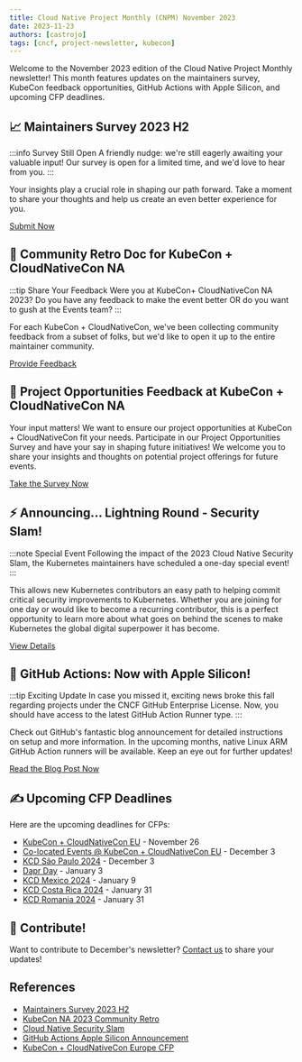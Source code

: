```yaml
---
title: Cloud Native Project Monthly (CNPM) November 2023
date: 2023-11-23
authors: [castrojo]
tags: [cncf, project-newsletter, kubecon]
---
```


Welcome to the November 2023 edition of the Cloud Native Project Monthly newsletter! This month features updates on the maintainers survey, KubeCon feedback opportunities, GitHub Actions with Apple Silicon, and upcoming CFP deadlines.

<!-- truncate -->

## 📈 Maintainers Survey 2023 H2

:::info Survey Still Open
A friendly nudge: we're still eagerly awaiting your valuable input! Our survey is open for a limited time, and we'd love to hear from you.
:::

Your insights play a crucial role in shaping our path forward. Take a moment to share your thoughts and help us create an even better experience for you.

[Submit Now](https://www.surveymonkey.com/r/CNCF-Maintainers-Survey-H2-2023)

## 🎉 Community Retro Doc for KubeCon + CloudNativeCon NA

:::tip Share Your Feedback
Were you at KubeCon+ CloudNativeCon NA 2023? Do you have any feedback to make the event better OR do you want to gush at the Events team?
:::

For each KubeCon + CloudNativeCon, we've been collecting community feedback from a subset of folks, but we'd like to open it up to the entire maintainer community.

[Provide Feedback](https://docs.google.com/document/d/1Bqhwq6-MI18aK6UHdgZiHlIxV232f16G4xWLpRI8TpQ/edit#heading=h.qlbiyi5b6o1m)

## 🚨 Project Opportunities Feedback at KubeCon + CloudNativeCon NA

Your input matters! We want to ensure our project opportunities at KubeCon + CloudNativeCon fit your needs. Participate in our Project Opportunities Survey and have your say in shaping future initiatives! We welcome you to share your insights and thoughts on potential project offerings for future events.

[Take the Survey Now](https://community.cncf.io/events/details/cncf-cloud-native-security-slam-presents-2023-security-slam-lightning-round/)

## ⚡ Announcing... Lightning Round - Security Slam!

:::note Special Event
Following the impact of the 2023 Cloud Native Security Slam, the Kubernetes maintainers have scheduled a one-day special event!
:::

This allows new Kubernetes contributors an easy path to helping commit critical security improvements to Kubernetes. Whether you are joining for one day or would like to become a recurring contributor, this is a perfect opportunity to learn more about what goes on behind the scenes to make Kubernetes the global digital superpower it has become.

[View Details](https://community.cncf.io/events/details/cncf-cloud-native-security-slam-presents-2023-security-slam-lightning-round/)

## 🍎 GitHub Actions: Now with Apple Silicon!

:::tip Exciting Update
In case you missed it, exciting news broke this fall regarding projects under the CNCF GitHub Enterprise License. Now, you should have access to the latest GitHub Action Runner type.
:::

Check out GitHub's fantastic blog announcement for detailed instructions on setup and more information. In the upcoming months, native Linux ARM GitHub Action runners will be available. Keep an eye out for further updates!

[Read the Blog Post Now](https://github.blog/2023-10-02-introducing-the-new-apple-silicon-powered-m1-macos-larger-runner-for-github-actions/)

## ✍️ Upcoming CFP Deadlines

Here are the upcoming deadlines for CFPs:

- [KubeCon + CloudNativeCon EU](https://events.linuxfoundation.org/kubecon-cloudnativecon-europe/program/cfp/#submit-your-talk) - November 26
- [Co-located Events @ KubeCon + CloudNativeCon EU](https://sessionize.com/kccnc-eu-co-located-24) - December 3
- [KCD São Paulo 2024](https://kcd.smapply.io/prog/sp-brazil-cfp/) - December 3
- [Dapr Day](https://sessionize.com/Dapr-Day-2024) - January 3
- [KCD Mexico 2024](https://sessionize.com/ccoss-kcdgdl-2024/) - January 9
- [KCD Costa Rica 2024](https://sessionize.com/kubernetes-community-day-costa-rica-2024) - January 31
- [KCD Romania 2024](https://sessionize.com/kcd-romania-2024) - January 31

## 🤝 Contribute!

Want to contribute to December's newsletter? [Contact us](mailto:projects@cncf.io) to share your updates!

## References

- [Maintainers Survey 2023 H2](https://www.surveymonkey.com/r/CNCF-Maintainers-Survey-H2-2023)
- [KubeCon NA 2023 Community Retro](https://docs.google.com/document/d/1Bqhwq6-MI18aK6UHdgZiHlIxV232f16G4xWLpRI8TpQ/edit)
- [Cloud Native Security Slam](https://community.cncf.io/cloud-native-security-slam/)
- [GitHub Actions Apple Silicon Announcement](https://github.blog/2023-10-02-introducing-the-new-apple-silicon-powered-m1-macos-larger-runner-for-github-actions/)
- [KubeCon + CloudNativeCon Europe CFP](https://events.linuxfoundation.org/kubecon-cloudnativecon-europe/program/cfp/)
